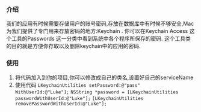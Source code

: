### 介绍
我们的应用有时候需要存储用户的账号密码,存放在数据库中有时候不够安全,Mac为我们提供了专门用来存放密码的地方:Keychain .
你可以在Keychain Access 这个工具的Passwords 这一分类中看到系统中各个程序所保存的密码.
这个工具类的目的就是方便你存取以及删除keychain中的应用的密码.

### 使用
1. 将代码加入到你的项目,你可以修改成自己的类名,设置好自己的serviceName
2. 使用代码
     `LKeychainUtilities setPassword:@"pass" WithUserId:@"Luke"];`
     `NSString *password = [LKeychainUtilities passwordWithUserId:@"Luke"];`
     `[LKeychainUtilities removePasswordWithUserId:@"Luke"];`


